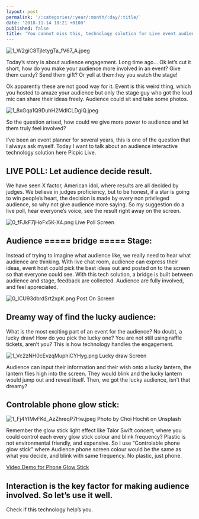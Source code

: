 ```yaml
---
layout: post
permalink: '/:categories/:year/:month/:day/:title/'
date: '2018-11-14 18:21 +0100'
published: false
title: 'You cannot miss this, technology solution for Live event audience engagement'
---
```

![1_W2giC8TjletygTa_fV67_A.jpeg]({{site.baseurl}}/uploads/1_W2giC8TjletygTa_fV67_A.jpeg)

Today’s story is about audience engagement.
Long time ago… Ok let’s cut it short, how do you make your audience more involved in an event? Give them candy? Send them gift? Or yell at them:hey you watch the stage!

Ok apparently these are not good way for it. Event is this weird thing, which you hosted to amaze your audience but only the stage guy who got the loud mic can share their ideas freely. Audience could sit and take some photos. 

![1_8xGqa1Q9DuhH2MdICLDgiQ.jpeg]({{site.baseurl}}/uploads/1_8xGqa1Q9DuhH2MdICLDgiQ.jpeg)

So the question arised, how could we give more power to audience and let them truly feel involved?

I’ve been an event planner for several years, this is one of the question that I always ask myself. Today I want to talk about an audience interactive technology solution here Picpic Live.

## LIVE POLL: Let audience decide result.
We have seen X factor, American idol, where results are all decided by judges. We believe in judges proficiency, but to be honest, if a star is going to win people’s heart, the decision is made by every non privileged audience, so why not give audience more saying. So my suggestion do a live poll, hear everyone’s voice, see the result right away on the screen.

![0_fFJkF7jHoFx5K-X4.png]({{site.baseurl}}/uploads/0_fFJkF7jHoFx5K-X4.png)
Live Poll Screen

## Audience ===== bridge ===== Stage:
Instead of trying to imagine what audience like, we really need to hear what audience are thinking. With live chat room, audience can express their ideas, event host could pick the best ideas out and posted on to the screen so that everyone could see. With this tech solution, a bridge is built between audience and stage, feedback are collected. Audience are fully involved, and feel appreciated.

![0_lCU93dbrdSrt2xpK.png]({{site.baseurl}}/uploads/0_lCU93dbrdSrt2xpK.png)
Post On Screen

## Dreamy way of find the lucky audience:
What is the most exciting part of an event for the audience? No doubt, a lucky draw! How do you pick the lucky one? You are not still using raffle tickets, aren’t you? This is how technology handles the engagement.

![1_Vc2zNH0cEvzqMuphiCYHyg.png]({{site.baseurl}}/uploads/1_Vc2zNH0cEvzqMuphiCYHyg.png)
Lucky draw Screen

Audience can input their information and their wish onto a lucky lantern, the lantern flies high into the screen. They would blink and the lucky lantern would jump out and reveal itself. Then, we got the lucky audience, isn’t that dreamy?

## Controlable phone glow stick:

![1_Fj4YIMvFKd_AzZhreqP7Hw.jpeg]({{site.baseurl}}/uploads/1_Fj4YIMvFKd_AzZhreqP7Hw.jpeg)
Photo by Choi Hochit on Unsplash

Remember the glow stick light effect like Talor Swift concert, where you could control each every glow stick colour and blink frequency? Plastic is not environmental friendly, and expensive. So I use “Controlable phone glow stick” where Audience phone screen colour would be the same as what you decide, and blink with same frequency. No plastic, just phone.


[Video Demo for Phone Glow Stick](https://www.youtube.com/watch?v=P7prkCvv0GE "Video Demo for Phone Glow Stick")

## Interaction is the key factor for making audience involved. So let’s use it well.

Check if this technology help’s you.
